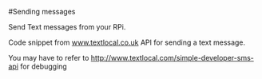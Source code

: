 #Sending messages

Send Text messages from your RPi.

Code snippet from www.textlocal.co.uk API for sending a text message. 

You may have to refer to http://www.textlocal.com/simple-developer-sms-api for debugging
